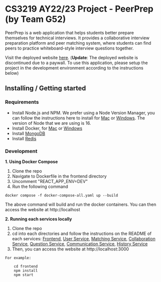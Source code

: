 # CS3219 AY22/23 Project - PeerPrep (by Team G52)

PeerPrep is a web application that helps students better prepare themselves for technical interviews. It provides a collaborative interview preparation platform and peer matching system, where students can find peers to practice whiteboard-style interview questions together.

Visit the deployed website [here](https://frontend-rob2padjya-de.a.run.app/). 
(**Update**: The deployed website is discontinued due to a paywall. To use this application, please setup the project in the development environment according to the instructions below)

## Installing / Getting started

### Requirements

- Install Node.js and NPM. We prefer using a Node Version Manager, you can follow the instructions here to install for [Mac](https://github.com/nvm-sh/nvm) or [Windows](https://github.com/coreybutler/nvm-windows). The version of Node that we are using is 16.
- Install Docker, for [Mac](https://docs.docker.com/desktop/install/mac-install/) or [Windows](https://docs.docker.com/desktop/install/windows-install/)
- Install [MongoDB](https://www.mongodb.com/docs/manual/administration/install-community/)
- Install [Redis](https://redis.io/docs/getting-started/installation/)

### Development

**1. Using Docker Compose**

1. Clone the repo
1. Navigate to Dockerfile in the frontend directory
1. Uncomment "REACT_APP_ENV=DEV"
1. Run the following command

```shell
docker compose -f docker-compose-all.yaml up --build
```

The above command will build and run the docker containers. You can then access the website at http://localhost

**2. Running each services locally**

1. Clone the repo
1. cd into each directories and follow the instructions on the README of each services: [Frontend](https://github.com/CS3219-AY2223S1/cs3219-project-ay2223s1-g52/tree/main/frontend), [User Service](https://github.com/CS3219-AY2223S1/cs3219-project-ay2223s1-g52/tree/main/user-service), [Matching Service](https://github.com/CS3219-AY2223S1/cs3219-project-ay2223s1-g52/tree/main/matching-service), [Collaboration Service](https://github.com/CS3219-AY2223S1/cs3219-project-ay2223s1-g52/tree/main/collaboration-service), [Question Service](https://github.com/CS3219-AY2223S1/cs3219-project-ay2223s1-g52/tree/main/question-service), [Communication Service](https://github.com/CS3219-AY2223S1/cs3219-project-ay2223s1-g52/tree/main/communication-service), [History Service](https://github.com/CS3219-AY2223S1/cs3219-project-ay2223s1-g52/tree/main/history-service)
1. Then, you can access the website at http://localhost:3000

```
For example:

    cd frontend
    npm install
    npm start
```
